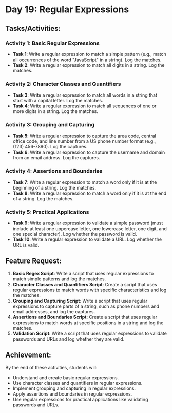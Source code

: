 # Day 19: Regular Expressions

## Tasks/Activities:

### Activity 1: Basic Regular Expressions

- **Task 1**: Write a regular expression to match a simple pattern (e.g., match all occurrences of the word "JavaScript" in a string). Log the matches.
- **Task 2**: Write a regular expression to match all digits in a string. Log the matches.

### Activity 2: Character Classes and Quantifiers

- **Task 3**: Write a regular expression to match all words in a string that start with a capital letter. Log the matches.
- **Task 4**: Write a regular expression to match all sequences of one or more digits in a string. Log the matches.

### Activity 3: Grouping and Capturing

- **Task 5**: Write a regular expression to capture the area code, central office code, and line number from a US phone number format (e.g., (123) 456-7890). Log the captures.
- **Task 6**: Write a regular expression to capture the username and domain from an email address. Log the captures.

### Activity 4: Assertions and Boundaries

- **Task 7**: Write a regular expression to match a word only if it is at the beginning of a string. Log the matches.
- **Task 8**: Write a regular expression to match a word only if it is at the end of a string. Log the matches.

### Activity 5: Practical Applications

- **Task 9**: Write a regular expression to validate a simple password (must include at least one uppercase letter, one lowercase letter, one digit, and one special character). Log whether the password is valid.
- **Task 10**: Write a regular expression to validate a URL. Log whether the URL is valid.

## Feature Request:

1. **Basic Regex Script**: Write a script that uses regular expressions to match simple patterns and log the matches.
2. **Character Classes and Quantifiers Script**: Create a script that uses regular expressions to match words with specific characteristics and log the matches.
3. **Grouping and Capturing Script**: Write a script that uses regular expressions to capture parts of a string, such as phone numbers and email addresses, and log the captures.
4. **Assertions and Boundaries Script**: Create a script that uses regular expressions to match words at specific positions in a string and log the matches.
5. **Validation Script**: Write a script that uses regular expressions to validate passwords and URLs and log whether they are valid.

## Achievement:

By the end of these activities, students will:

- Understand and create basic regular expressions.
- Use character classes and quantifiers in regular expressions.
- Implement grouping and capturing in regular expressions.
- Apply assertions and boundaries in regular expressions.
- Use regular expressions for practical applications like validating passwords and URLs.
